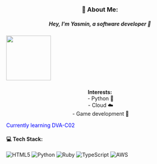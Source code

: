 <h3 align=center> 💫 About Me: </h3>
<p align=center>
<h5 align=center>Hey, I'm Yasmin, a software developer 👋</h5>
<kbd><img src="https://media.giphy.com/media/ZSZTGUtpQr0u7cfveB/giphy.gif" width="120" height="120" /></kbd>
<h3></h3>
<p style="text-align:center"><strong>Interests:</strong><br />
&nbsp;- Python 🐍<br />
&nbsp;- Cloud ☁️<br />
&nbsp;- Game development 👾</p>
</p>
<font color="blue">Currently learning DVA-C02</font>

<h4> 💻 Tech Stack: </h4>

![HTML5](https://img.shields.io/badge/html5-%23E34F26.svg?style=for-the-badge&logo=html5&logoColor=white) ![Python](https://img.shields.io/badge/python-3670A0?style=for-the-badge&logo=python&logoColor=ffdd54) ![Ruby](https://img.shields.io/badge/ruby-%23CC342D.svg?style=for-the-badge&logo=ruby&logoColor=white) ![TypeScript](https://img.shields.io/badge/typescript-%23007ACC.svg?style=for-the-badge&logo=typescript&logoColor=white) ![AWS](https://img.shields.io/badge/AWS-%23FF9900.svg?style=for-the-badge&logo=amazon-aws&logoColor=white)

